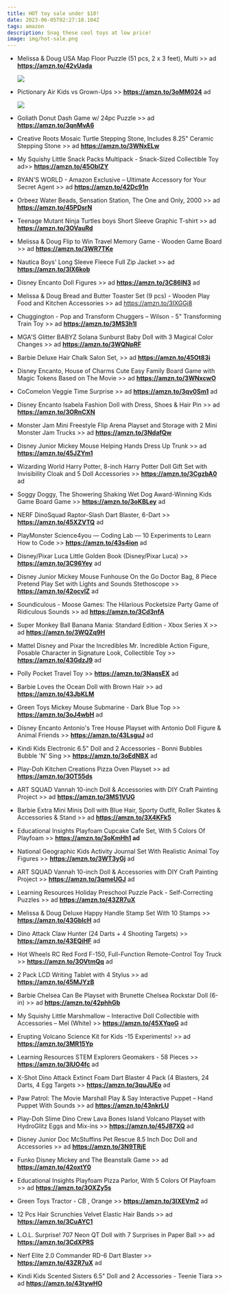 ```yaml
---
title: HOT toy sale under $10!
date: 2023-06-05T02:27:18.104Z
tags: amazon
description: Snag these cool toys at low price!
image: img/hot-sale.png
---
```

* Melissa & Doug USA Map Floor Puzzle (51 pcs, 2 x 3 feet), Multi >> ad **https://amzn.to/42vUada**

  ![](https://m.media-amazon.com/images/I/71pcWf3RsPL._AC_SL1500_.jpg)
* Pictionary Air Kids vs Grown-Ups >>  **https://amzn.to/3oMM024** ad 

  <!--StartFragment-->

  ![](https://m.media-amazon.com/images/I/71VqeGn+NzL._AC_SL1500_.jpg)

  <!--EndFragment-->
* Goliath Donut Dash Game w/ 24pc Puzzle >> ad **https://amzn.to/3qnMvA6**
* Creative Roots Mosaic Turtle Stepping Stone, Includes 8.25" Ceramic Stepping Stone >> ad **https://amzn.to/3WNxELw**
* My Squishy Little Snack Packs Multipack - Snack-Sized Collectible Toy  ad>> **https://amzn.to/45OblZY**
* RYAN'S WORLD - Amazon Exclusive – Ultimate Accessory for Your Secret Agent >> ad **https://amzn.to/42Dc91n**
* Orbeez Water Beads, Sensation Station, The One and Only, 2000 >> ad **https://amzn.to/45PDsrN**
* Teenage Mutant Ninja Turtles boys Short Sleeve Graphic T-shirt >> ad **https://amzn.to/3OVauRd**
* Melissa & Doug Flip to Win Travel Memory Game - Wooden Game Board >> ad **https://amzn.to/3WR7TKe**
* Nautica Boys' Long Sleeve Fleece Full Zip Jacket >> ad **https://amzn.to/3IX6kob**
* Disney Encanto Doll Figures >> ad **https://amzn.to/3C86IN3** ad 
* Melissa & Doug Bread and Butter Toaster Set (9 pcs) - Wooden Play Food and Kitchen Accessories >> ad https://amzn.to/3IXGGj8
* Chuggington - Pop and Transform Chuggers – Wilson - 5" Transforming Train Toy >> ad **https://amzn.to/3MS3h1I**
* MGA'S Glitter BABYZ Solana Sunburst Baby Doll with 3 Magical Color Changes >> ad **https://amzn.to/3WQNpRF**
* Barbie Deluxe Hair Chalk Salon Set, >> ad **https://amzn.to/45Ot83i**
* Disney Encanto, House of Charms Cute Easy Family Board Game with Magic Tokens Based on The Movie >> ad **https://amzn.to/3WNxcwO**
* CoComelon Veggie Time Surprise >> ad **https://amzn.to/3qv0Sm1** ad 
* Disney Encanto Isabela Fashion Doll with Dress, Shoes & Hair Pin >> ad **https://amzn.to/3ORnCXN**
* Monster Jam Mini Freestyle Flip Arena Playset and Storage with 2 Mini Monster Jam Trucks >> ad **https://amzn.to/3NdafQw**
* Disney Junior Mickey Mouse Helping Hands Dress Up Trunk >> ad **https://amzn.to/45JZYm1**
* Wizarding World Harry Potter, 8-inch Harry Potter Doll Gift Set with Invisibility Cloak and 5 Doll Accessories >> **https://amzn.to/3CgzbA0** ad 
* Soggy Doggy, The Showering Shaking Wet Dog Award-Winning Kids Game Board Game >> **https://amzn.to/3oKBLey** ad 
* NERF DinoSquad Raptor-Slash Dart Blaster, 6-Dart >> **https://amzn.to/45XZVTQ** ad 
* PlayMonster Science4you — Coding Lab — 10 Experiments to Learn How to Code >> **https://amzn.to/43s4ion** ad 
* Disney/Pixar Luca Little Golden Book (Disney/Pixar Luca) >> **https://amzn.to/3C96Yey** ad 
* Disney Junior Mickey Mouse Funhouse On the Go Doctor Bag, 8 Piece Pretend Play Set with Lights and Sounds Stethoscope >> **https://amzn.to/42ocvIZ** ad
* Soundiculous - Moose Games: The Hilarious Pocketsize Party Game of Ridiculous Sounds >> ad **https://amzn.to/3Cd3nfA**
* Super Monkey Ball Banana Mania: Standard Edition - Xbox Series X >> ad **https://amzn.to/3WQZq9H**
* Mattel Disney and Pixar the Incredibles Mr. Incredible Action Figure, Posable Character in Signature Look, Collectible Toy >> **https://amzn.to/43GdzJ9** ad
* Polly Pocket Travel Toy >> **https://amzn.to/3NaqsEX** ad
* Barbie Loves the Ocean Doll with Brown Hair >> ad **https://amzn.to/43JbKLM** 
* Green Toys Mickey Mouse Submarine - Dark Blue Top >> **https://amzn.to/3oJ4wbH** ad 
* Disney Encanto Antonio's Tree House Playset with Antonio Doll Figure & Animal Friends >> **https://amzn.to/43LsguJ** ad
* Kindi Kids Electronic 6.5" Doll and 2 Accessories - Bonni Bubbles Bubble 'N' Sing >> **https://amzn.to/3oEdNBX** ad 
* Play-Doh Kitchen Creations Pizza Oven Playset >> ad **https://amzn.to/3OT55ds**
* ART SQUAD Vannah 10-inch Doll & Accessories with DIY Craft Painting Project >> ad **https://amzn.to/3MS1VUG**
* Barbie Extra Mini Minis Doll with Blue Hair, Sporty Outfit, Roller Skates & Accessories & Stand >> ad **https://amzn.to/3X4KFk5**
* Educational Insights Playfoam Cupcake Cafe Set, With 5 Colors Of Playfoam >> **https://amzn.to/3oKmHh1  ad** 
* National Geographic Kids Activity Journal Set With Realistic Animal Toy Figures >> **https://amzn.to/3WT3yGj** ad 
* ART SQUAD Vannah 10-inch Doll & Accessories with DIY Craft Painting Project >> **https://amzn.to/3qmeUGJ** ad
* Learning Resources Holiday Preschool Puzzle Pack - Self-Correcting Puzzles >> ad **https://amzn.to/43ZR7uX**
* Melissa & Doug Deluxe Happy Handle Stamp Set With 10 Stamps >> **https://amzn.to/43GblcH** ad
* Dino Attack Claw Hunter (24 Darts + 4 Shooting Targets) >> **https://amzn.to/43EQiHF** ad
* Hot Wheels RC Red Ford F-150, Full-Function Remote-Control Toy Truck >> **https://amzn.to/3OVtmQq** ad
* 2 Pack LCD Writing Tablet with 4 Stylus >> ad **https://amzn.to/45MJYzB**
* Barbie Chelsea Can Be Playset with Brunette Chelsea Rockstar Doll (6-in) >> ad **https://amzn.to/42phhGb**
* My Squishy Little Marshmallow – Interactive Doll Collectible with Accessories – Mel (White) >> **https://amzn.to/45XYqoG** ad
* Erupting Volcano Science Kit for Kids -15 Experiments! >> ad **https://amzn.to/3MR15Yp**
* Learning Resources STEM Explorers Geomakers - 58 Pieces >> **https://amzn.to/3IUO4fc** ad 
* X-Shot Dino Attack Extinct Foam Dart Blaster 4 Pack (4 Blasters, 24 Darts, 4 Egg Targets >> **https://amzn.to/3quJUEo** ad
* Paw Patrol: The Movie Marshall Play & Say Interactive Puppet – Hand Puppet With Sounds >> ad **https://amzn.to/43nkrLU**
* Play-Doh Slime Dino Crew Lava Bones Island Volcano Playset with HydroGlitz Eggs and Mix-ins >> **https://amzn.to/45J87XQ** ad
* Disney Junior Doc McStuffins Pet Rescue 8.5 Inch Doc Doll and Accessories >> ad **https://amzn.to/3N9TRjE**
* Funko Disney Mickey and The Beanstalk Game >> ad **https://amzn.to/42oxtY0**
* Educational Insights Playfoam Pizza Parlor, With 5 Colors Of Playfoam >> ad **https://amzn.to/3OXZy5s**
* Green Toys Tractor - CB , Orange >> **https://amzn.to/3IXEVm2** ad 
* 12 Pcs Hair Scrunchies Velvet Elastic Hair Bands >> ad **https://amzn.to/3CuAYC1** 
* L.O.L. Surprise! 707 Neon QT Doll with 7 Surprises in Paper Ball >> ad **https://amzn.to/3CdXPRS**
* Nerf Elite 2.0 Commander RD-6 Dart Blaster >> **https://amzn.to/43ZR7uX** ad 
* Kindi Kids Scented Sisters 6.5" Doll and 2 Accessories - Teenie Tiara >> ad **https://amzn.to/43tywHO**